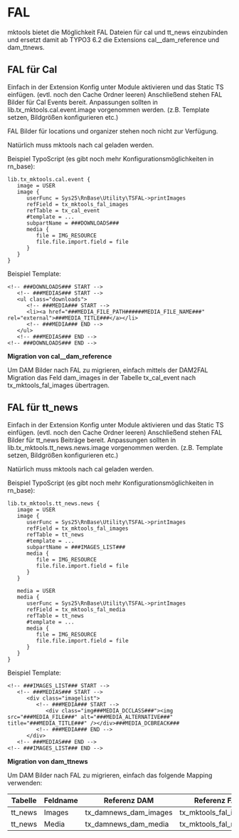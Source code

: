 FAL
===

mktools bietet die Möglichkeit FAL Dateien für cal und tt\_news einzubinden und ersetzt damit ab TYPO3 6.2 die Extensions cal\_\_dam\_reference und dam\_ttnews.


FAL für Cal
-----------

Einfach in der Extension Konfig unter Module aktivieren und das Static TS einfügen. (evtl. noch den Cache Ordner leeren) Anschließend stehen FAL Bilder für Cal Events bereit. Anpassungen sollten in lib.tx\_mktools.cal.event.image vorgenommen werden. (z.B. Template setzen, Bildgrößen konfigurieren etc.)

FAL Bilder für locations und organizer stehen noch nicht zur Verfügung.

Natürlich muss mktools nach cal geladen werden.

Beispiel TypoScript (es gibt noch mehr Konfigurationsmöglichkeiten in rn\_base):

~~~~ {.sourceCode .ts}
lib.tx_mktools.cal.event {
   image = USER
   image {
      userFunc = Sys25\RnBase\Utility\TSFAL->printImages
      refField = tx_mktools_fal_images
      refTable = tx_cal_event
      #template = ...
      subpartName = ###DOWNLOADS###
      media {
         file = IMG_RESOURCE
         file.file.import.field = file
      }
   }
}
~~~~

Beispiel Template:

~~~~ {.sourceCode .html}
<!-- ###DOWNLOADS### START -->
   <!-- ###MEDIAS### START -->
   <ul class="downloads">
      <!-- ###MEDIA### START -->
      <li><a href="###MEDIA_FILE_PATH######MEDIA_FILE_NAME###" rel="external">###MEDIA_TITLE###</a></li>
      <!-- ###MEDIA### END -->
   </ul>
   <!-- ###MEDIAS### END -->
<!-- ###DOWNLOADS### END -->
~~~~

**Migration von cal\_\_dam\_reference**

Um DAM Bilder nach FAL zu migrieren, einfach mittels der DAM2FAL Migration das Feld dam\_images in der Tabelle tx\_cal\_event nach tx\_mktools\_fal\_images übertragen.

FAL für tt\_news
----------------

Einfach in der Extension Konfig unter Module aktivieren und das Static TS einfügen. (evtl. noch den Cache Ordner leeren) Anschließend stehen FAL Bilder für tt\_news Beiträge bereit. Anpassungen sollten in lib.tx\_mktools.tt\_news.news.image vorgenommen werden. (z.B. Template setzen, Bildgrößen konfigurieren etc.)

Natürlich muss mktools nach cal geladen werden.

Beispiel TypoScript (es gibt noch mehr Konfigurationsmöglichkeiten in rn\_base):

~~~~ {.sourceCode .ts}
lib.tx_mktools.tt_news.news {
   image = USER
   image {
      userFunc = Sys25\RnBase\Utility\TSFAL->printImages
      refField = tx_mktools_fal_images
      refTable = tt_news
      #template = ...
      subpartName = ###IMAGES_LIST###
      media {
         file = IMG_RESOURCE
         file.file.import.field = file
      }
   }

   media = USER
   media {
      userFunc = Sys25\RnBase\Utility\TSFAL->printImages
      refField = tx_mktools_fal_media
      refTable = tt_news
      #template = ...
      media {
         file = IMG_RESOURCE
         file.file.import.field = file
      }
   }
}
~~~~

Beispiel Template:

~~~~ {.sourceCode .html}
<!-- ###IMAGES_LIST### START -->
   <!-- ###MEDIAS### START -->
      <div class="imagelist">
         <!-- ###MEDIA### START -->
            <div class="img###MEDIA_DCCLASS###"><img src="###MEDIA_FILE###" alt="###MEDIA_ALTERNATIVE###" title="###MEDIA_TITLE###" /></div>###MEDIA_DCBREACK###
         <!-- ###MEDIA### END -->
      </div>
   <!-- ###MEDIAS### END -->
<!-- ###IMAGES_LIST### END -->
~~~~

**Migration von dam\_ttnews**

Um DAM Bilder nach FAL zu migrieren, einfach das folgende Mapping verwenden:

| Tabelle | Feldname | Referenz DAM | Referenz FAL |
| --- | --- | --- | --- |
| tt_news | Images | tx\_damnews\_dam\_images | tx\_mktools\_fal\_images |
| tt_news | Media | tx\_damnews\_dam\_media | tx\_mktools\_fal\_media |


